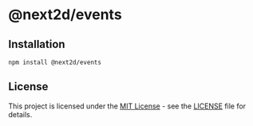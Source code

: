 @next2d/events
=============

## Installation

```
npm install @next2d/events
```

## License
This project is licensed under the [MIT License](https://opensource.org/licenses/MIT) - see the [LICENSE](LICENSE) file for details.

